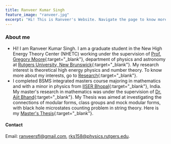 ```yaml
---
title: Ranveer Kumar Singh
feature_image: "ranveer.jpg"
excerpt: "Hi! This is Ranveer's Website. Navigate the page to know more about me."
---
```

### About me  

* Hi! I am Ranveer Kumar Singh. I am a graduate student in the New High Energy Theory Center (NHETC) working under the supervision of [Prof. Gregory Moore](http://www.physics.rutgers.edu/~gmoore/){:target="_blank"}, department of physics and astronomy at [Rutgers University, New Brunswick](https://newbrunswick.rutgers.edu/){:target="_blank"}.  My research interest is theoretical high energy physics and number theory. To know more about my interests, go to [Research](https://ranveer14.github.io/research/){:target="_blank"}.   
* I completed BSMS integrated masters course majoring in mathematics and with a minor in physics from [IISER Bhopal](https://www.iiserb.ac.in){:target="_blank"}, India. My master's research in mathematics was under the supervision of [Dr. Ajit Bhand](https://home.iiserb.ac.in/~abhand/){:target="_blank"}. My Thesis was aimed at investigating the connections of modular forms, class groups and mock modular forms, with black hole microstates counting problem in string theory. Here is my [Master's Thesis](MS_Thesis.pdf){:target="_blank"}. 

#### Contact
Email: ranveersfl@gmail.com, rks158@physics.rutgers.edu.




